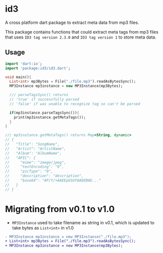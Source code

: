 # id3
A cross platform dart package to extract meta data from mp3 files.

This package contains functions that could extract meta tags from mp3
files that uses ``ID3 tag version 2.3.0`` and ``ID3 tag version 1`` to store meta data.

## Usage

```dart
import 'dart:io';
import 'package:id3/id3.dart';

void main(){
  List<int> mp3Bytes = File("./file.mp3").readAsBytesSync();
  MP3Instance mp3instance = new MP3Instance(mp3Bytes);

  /// parseTagsSync() returns 
  // 'true' if successfully parsed
  // 'false' if was unable to recognize tag so can't be parsed

  if(mp3instance.parseTagsSync()){
    print(mp3instance.getMetaTags());
  }
}

/// mp3instance.getMetaTags() returns Map<String, dynamic>
// {
//   "Title": "SongName",
//   "Artist": "ArtistName",
//   "Album": "AlbumName",
//   "APIC": {
//     "mime": "image/jpeg",
//     "textEncoding": "0",
//     "picType": "0",
//     "description": "description",
//     "base64": "AP/Y/+AAEEpGSUYAAQEBAE..."
//   }
// }
```

# Migrating from v0.1 to v1.0

- `MP3Instance` used to take filename as string in v0.1, which is updated to take bytes as `List<int>` in v1.0

```diff
- MP3Instance mp3instance = new MP3Instance("./file.mp3");
+ List<int> mp3Bytes = File("./file.mp3").readAsBytesSync();
+ MP3Instance mp3instance = new MP3Instance(mp3Bytes);
```
